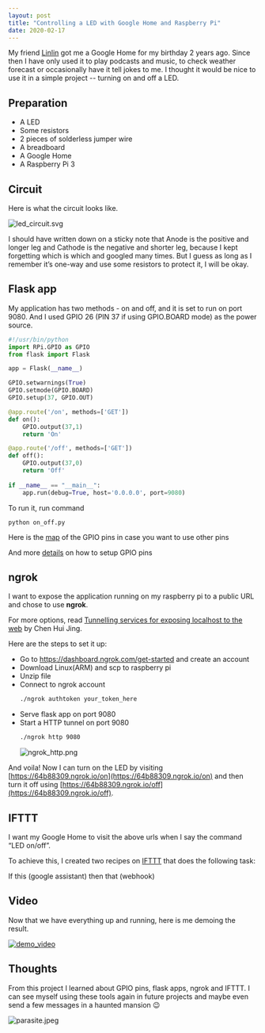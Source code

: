 ```yaml
---
layout: post
title: "Controlling a LED with Google Home and Raspberry Pi"
date: 2020-02-17
---
```


My friend [Linlin](https://github.com/fanllzz) got me a Google Home for my birthday 2 years ago. Since then I have only used it to play podcasts and music, to check weather forecast or occasionally have it tell jokes to me. I thought it would be nice to use it in a simple project -- turning on and off a LED.


## Preparation 
- A LED
- Some resistors
- 2 pieces of solderless jumper wire
- A breadboard
- A Google Home
- A Raspberry Pi 3


## Circuit

Here is what the circuit looks like. 

![led_circuit.svg]({{site.url}}/img/led_circuit.svg) 

I should have written down on a sticky note that Anode is the positive and longer leg and Cathode is the negative and shorter leg, because I kept forgetting which is which and googled many times. But I guess as long as I remember it’s one-way and use some resistors to protect it, I will be okay.


## Flask app

My application has two methods - on and off, and it is set to run on port 9080. And I used GPIO 26 (PIN 37 if using GPIO.BOARD mode) as the power source. 

```python
#!/usr/bin/python
import RPi.GPIO as GPIO
from flask import Flask

app = Flask(__name__)

GPIO.setwarnings(True)
GPIO.setmode(GPIO.BOARD)
GPIO.setup(37, GPIO.OUT)

@app.route('/on', methods=['GET'])
def on():
    GPIO.output(37,1)
    return 'On'

@app.route('/off', methods=['GET'])
def off():
    GPIO.output(37,0)
    return 'Off'
    
if __name__ == "__main__":
	app.run(debug=True, host='0.0.0.0', port=9080)
```

To run it, run command

```shell
python on_off.py
```

Here is the [map](https://www.raspberrypi.org/documentation/usage/gpio/) of the GPIO pins in case you want to use other pins 

And more [details](https://sourceforge.net/p/raspberry-gpio-python/wiki/BasicUsage/) on how to setup GPIO pins  


## ngrok

I want to expose the application running on my raspberry pi to a public URL and chose to use **ngrok**. 

For more options, read [Tunnelling services for exposing localhost to the web](https://www.chenhuijing.com/blog/tunnelling-services-for-exposing-localhost-to-the-web/#%F0%9F%91%9F) by Chen Hui Jing.

Here are the steps to set it up:

- Go to https://dashboard.ngrok.com/get-started and create an account
- Download Linux(ARM) and scp to raspberry pi
- Unzip file
- Connect to ngrok account
    ```sh
    ./ngrok authtoken your_token_here
    ```
- Serve flask app on port 9080
- Start a HTTP tunnel on port 9080
    ```sh
    ./ngrok http 9080
    ```
    ![ngrok_http.png]({{site.url}}/img/ngrok_http.png) 

And voila! Now I can turn on the LED by visiting [https://64b88309.ngrok.io/on](https://64b88309.ngrok.io/on) and then turn it off using [https://64b88309.ngrok.io/off](https://64b88309.ngrok.io/off). 


## IFTTT

I want my Google Home to visit the above urls when I say the command “LED on/off”.   

To achieve this, I created two recipes on [IFTTT](https://ifttt.com/) that does the following task:

If this (google assistant) then that (webhook)


## Video

Now that we have everything up and running, here is me demoing the result.

[![demo_video]({{site.url}}/img/led_youtube_thumbnail.JPG)](https://www.youtube.com/watch?v=ZRuIQGlsi-U)


## Thoughts

From this project I learned about GPIO pins, flask apps, ngrok and IFTTT. I can see myself using these tools again in future projects and maybe even send a few messages in a haunted mansion :wink:  

![parasite.jpeg]({{site.url}}/img/parasite.jpeg) 

